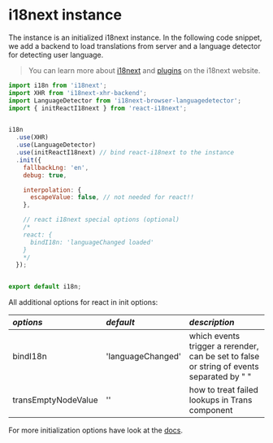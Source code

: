 # i18next instance

The instance is an initialized i18next instance. In the following code snippet, we add a backend to load translations from server and a language detector for detecting user language.

> You can learn more about [i18next](http://i18next.com) and [plugins](https://www.i18next.com/plugins-and-utils.html#plugins) on the i18next website.

```javascript
import i18n from 'i18next';
import XHR from 'i18next-xhr-backend';
import LanguageDetector from 'i18next-browser-languagedetector';
import { initReactI18next } from 'react-i18next';


i18n
  .use(XHR)
  .use(LanguageDetector)
  .use(initReactI18next) // bind react-i18next to the instance
  .init({
    fallbackLng: 'en',
    debug: true,

    interpolation: {
      escapeValue: false, // not needed for react!!
    },

    // react i18next special options (optional)
    /*
    react: {
      bindI18n: 'languageChanged loaded'
    }
    */
  });


export default i18n;
```

All additional options for react in init options:

| _**options**_ | _**default**_ | _**description**_ |
| :--- | :--- | :--- |
| bindI18n | 'languageChanged' | which events trigger a rerender, can be set to false or string of events separated by " " |
| transEmptyNodeValue | '' | how to treat failed lookups in Trans component |

For more initialization options have look at the [docs](https://www.i18next.com/configuration-options.html).

